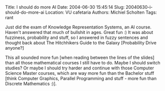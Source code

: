 Title: I should do more AI
Date: 2004-06-30 15:45:14
Slug: 20040630-i-should-do-more-ai
Location: VU cafetaria
Authors: Michiel Scholten
Tags: rant

<p>Just did the exam of Knowledge Representation Systems, an AI course. Haven't answered that much of bullshit in ages. Great fun :) It was about fuzziness, probability and stuff, so I answered in fuzzy sentences and thought back about The Hitchhikers Guide to the Galaxy [Probability Drive anyone?]</p>
<p>This all sounded more fun [when reading between the lines of the slides] than all those mathematical courses I still have to do. Maybe I should switch studies? Or maybe I should try harder and continue with those Computer Science Master courses, which are way more fun than the Bachelor stuff [think Computer Graphics, Parallel Programming and stuff - more fun than Discrete Mathematics :)].</p>